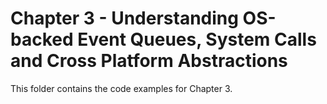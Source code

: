 # Chapter 3 - Understanding OS-backed Event Queues, System Calls and Cross Platform Abstractions

This folder contains the code examples for Chapter 3.
